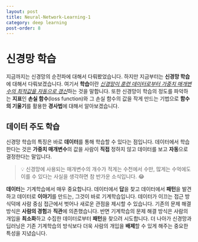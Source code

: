```yaml
---
layout: post
title: Neural-Network-Learning-1
category: deep learning
post-order: 8
---
```


# 신경망 학습

지금까지는 신경망의 순전파에 대해서 다뤄봤었습니다. 하지만 지금부터는 **신경망 학습**에 대해서 다뤄보겠습니다. 여기서 **학습**이란 <ins>*신경망이 훈련 데이터로부터 가중치 매개변수의 최적값을 자동으로 갱신*</ins>하는 것을 말합니다. 또한 신경망이 학습의 정도를 파악하는 **지표**인 **손실 함수**(loss function)와 그 손실 함수의 값을 작게 만드는 기법으로 **함수의 기울기**를 활용한 **경사법**에 대해서 알아보겠습니다.

## 데이터 주도 학습

신경망 학습의 특징은 바로 **데이터**를 통해 학습할 수 있다는 점입니다. 데이터에서 학습한다는 것은 **가중치 매개변수**의 값을 사람이 **직접** 정하지 않고 데이터를 보고 **자동**으로 결정한다는 말입니다.

> :bulb: 신경망에 사용되는 매개변수의 개수가 적게는 수천에서 수만, 많게는 수억에도 이를 수 있다는 사실을 생각하면 참 반가운 소식입니다. 😂

**데이터**는 기계학습에서 매우 중요합니다. 데이터에서 **답**을 찾고 데이터에서 **패턴**을 발견하고 데이터로 **이야기**를 만드는, 그것이 바로 기계학습입니다. 데이터가 이끄는 접근 방식덕에 사람 중심 접근에서 벗어나 새로운 관점을 제시할 수 있습니다. 기존의 문제 해결 방식은 **사람의 경험**과 **직관**에 의존했습니다. 반면 기계학습의 문제 해결 방식은 사람의 개입을 **최소화**하고 수집한 데이터로부터 **패턴**을 찾으려 시도합니다. 더 나아가 신경망과 딥러닝은 기존 기계학습의 방식보다 더욱 사람의 개입을 **배제**할 수 있게 해주는 중요한 특성을 지녔습니다.
